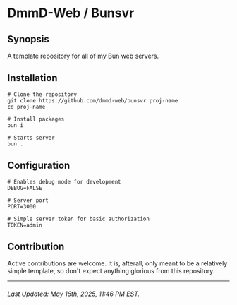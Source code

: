 # DmmD-Web / Bunsvr

## Synopsis

A template repository for all of my Bun web servers.

## Installation

```
# Clone the repository
git clone https://github.com/dmmd-web/bunsvr proj-name
cd proj-name

# Install packages
bun i

# Starts server
bun .
```

## Configuration

```.env
# Enables debug mode for development
DEBUG=FALSE

# Server port
PORT=3000

# Simple server token for basic authorization
TOKEN=admin
```

## Contribution

Active contributions are welcome. It is, afterall, only meant to be a relatively simple template, so don't expect anything glorious from this repository.

---

###### Last Updated: May 16th, 2025, 11:46 PM EST.